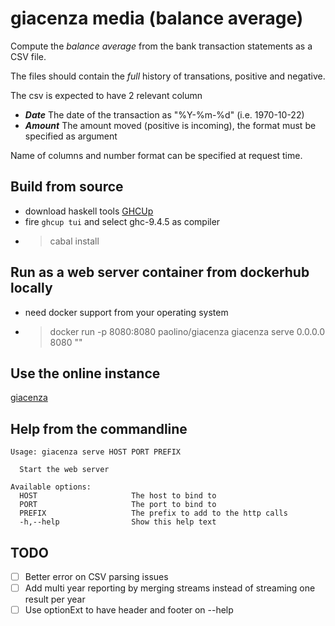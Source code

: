 # giacenza media (balance average)

Compute the _balance average_ from the bank transaction statements as a CSV file.

The files should contain the _full_ history of transations, positive and negative.

The csv is expected to have 2 relevant column
  - ***Date*** The date of the transaction as "%Y-%m-%d" (i.e. 1970-10-22)
  - ***Amount*** The amount moved (positive is incoming), the format must be specified as argument

Name of columns and number format can be specified at request time.

## Build from source

- download haskell tools [GHCUp](https://www.haskell.org/ghcup/)
- fire `ghcup tui` and select ghc-9.4.5 as compiler
- > cabal install

## Run as a web server container from dockerhub locally

- need docker support from your operating system
- > docker run -p 8080:8080 paolino/giacenza giacenza serve 0.0.0.0 8080 ""


## Use the online instance

[giacenza](https://plutimus.com/giacenza)

## Help from the commandline
```
Usage: giacenza serve HOST PORT PREFIX

  Start the web server

Available options:
  HOST                     The host to bind to
  PORT                     The port to bind to
  PREFIX                   The prefix to add to the http calls
  -h,--help                Show this help text

```

## TODO

- [ ] Better error on CSV parsing issues
- [ ] Add multi year reporting by merging streams instead of streaming one result per year
- [ ] Use optionExt to have header and footer on --help
